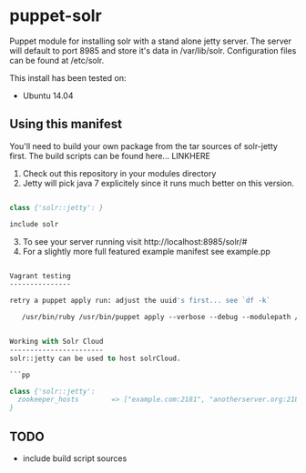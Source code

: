 puppet-solr
===========

Puppet module for installing solr with a stand alone jetty server.  The server will default to port 8985 and store it's data in /var/lib/solr.  Configuration files can be found at /etc/solr.  

This install has been tested on:

* Ubuntu 14.04

Using this manifest
-----------

You'll need to build your own package from the tar sources of solr-jetty first.  The build scripts can be found here... LINKHERE

1. Check out this repository in your modules directory
2. Jetty will pick java 7 explicitely since it runs much better on this version.

```pp

class {'solr::jetty': }

include solr
```
3. To see your server running visit http://localhost:8985/solr/#
4. For a slightly more full featured example manifest see example.pp

```pp

Vagrant testing 
---------------

retry a puppet apply run: adjust the uuid's first... see `df -k`

   /usr/bin/ruby /usr/bin/puppet apply --verbose --debug --modulepath /tmp/vagrant-puppet/modules-14cf72675f3ef26a2925e2485cd1dd79:/etc/puppet/modules --detailed-exitcodes --manifestdir /tmp/vagrant-puppet/manifests-5058f1af8388633f609cadb75a75dc9d /tmp/vagrant-puppet/manifests-5058f1af8388633f609cadb75a75dc9d/jetty.pp


Working with Solr Cloud
-----------------------
solr::jetty can be used to host solrCloud.

```pp

class {'solr::jetty':
  zookeeper_hosts        => ["example.com:2181", "anotherserver.org:2181/alternate_root"]
}
```

TODO
----
- include build script sources
